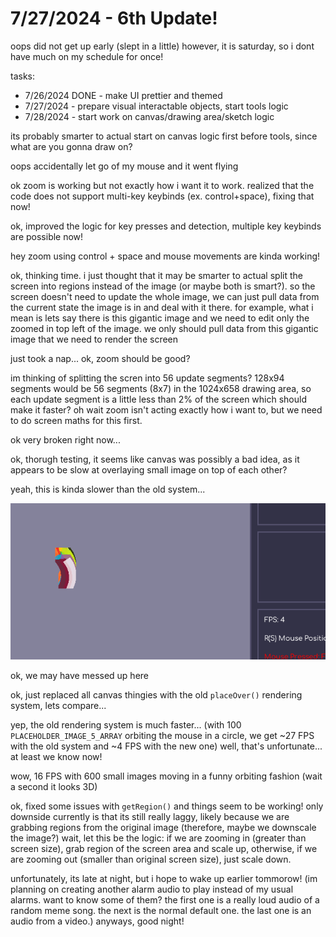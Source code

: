 # 7/27/2024 - 6th Update!

oops did not get up early (slept in a little) however, it is saturday, so i dont have much on my schedule for once!

tasks:

- 7/26/2024 DONE - make UI prettier and themed
- 7/27/2024 - prepare visual interactable objects, start tools logic
- 7/28/2024 - start work on canvas/drawing area/sketch logic

its probably smarter to actual start on canvas logic first before tools, since what are you gonna draw on?

oops accidentally let go of my mouse and it went flying

ok zoom is working but not exactly how i want it to work. realized that the code does not support multi-key keybinds (ex. control+space), fixing that now!

ok, improved the logic for key presses and detection, multiple key keybinds are possible now! 

hey zoom using control + space and mouse movements are kinda working!

ok, thinking time. i just thought that it may be smarter to actual split the screen into regions instead of the image (or maybe both is smart?). so the screen doesn't need to update the whole image, we can just pull data from the current state the image is in and deal with it there. for example, what i mean is lets say there is this gigantic image and we need to edit only the zoomed in top left of the image. we only should pull data from this gigantic image that we need to render the screen

just took a nap... ok, zoom should be good?

im thinking of splitting the scren into 56 update segments? 128x94 segments would be 56 segments (8x7) in the 1024x658 drawing area, so each update segment is a little less than 2% of the screen which should make it faster? oh wait zoom isn't acting exactly how i want to, but we need to do screen maths for this first.

ok very broken right now...

ok, thorugh testing, it seems like canvas was possibly a bad idea, as it appears to be slow at overlaying small image on top of each other?

yeah, this is kinda slower than the old system...

![100 images](</updatelogs/images/072024/07272024 - 1.png>)

ok, we may have messed up here

ok, just replaced all canvas thingies with the old `placeOver()` rendering system, lets compare...

yep, the old rendering system is much faster... (with 100 `PLACEHOLDER_IMAGE_5_ARRAY` orbiting the mouse in a circle, we get ~27 FPS with the old system and ~4 FPS with the new one) well, that's unfortunate... at least we know now!

wow, 16 FPS with 600 small images moving in a funny orbiting fashion (wait a second it looks 3D)

ok, fixed some issues with `getRegion()` and things seem to be working! only downside currently is that its still really laggy, likely because we are grabbing regions from the original image (therefore, maybe we downscale the image?) wait, let this be the logic: if we are zooming in (greater than screen size), grab region of the screen area and scale up, otherwise, if we are zooming out (smaller than original screen size), just scale down.

unfortunately, its late at night, but i hope to wake up earlier tommorow! (im planning on creating another alarm audio to play instead of my usual alarms. want to know some of them? the first one is a really loud audio of a random meme song. the next is the normal default one. the last one is an audio from a video.) anyways, good night!